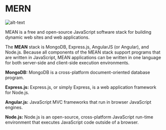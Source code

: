 # MERN

![alt-text](https://1.bp.blogspot.com/-nsSX5pGjbCo/XO1ZzJ34BVI/AAAAAAAAAU4/8ucwpNV2--4xn0L2hLDDRgJfmjC73TpeQCEwYBhgL/s1600/mean-stacks-main.jpg)

MEAN is a free and open-source JavaScript software stack for building dynamic web sites and web applications.

The **MEAN** stack is MongoDB, Express.js, AngularJS (or Angular), and Node.js. Because all components of the MEAN stack support programs that are written in JavaScript, MEAN applications can be written in one language for both server-side and client-side execution environments.

**MongoDB:** MongoDB is a cross-platform document-oriented database program.

**Express.js:** Express.js, or simply Express, is a web application framework for Node.js.

**Angular.js:** JavaScript MVC frameworks that run in browser JavaScript engines.

**Node.js:** Node.js is an open-source, cross-platform JavaScript run-time environment that executes JavaScript code outside of a browser.
